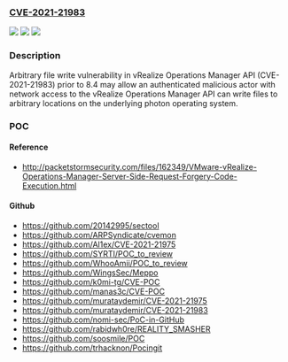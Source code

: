 ### [CVE-2021-21983](https://cve.mitre.org/cgi-bin/cvename.cgi?name=CVE-2021-21983)
![](https://img.shields.io/static/v1?label=Product&message=VMware%20vRealize%20Operations&color=blue)
![](https://img.shields.io/static/v1?label=Version&message=n%2Fa&color=blue)
![](https://img.shields.io/static/v1?label=Vulnerability&message=Arbitrary%20file%20write%20vulnerability&color=brighgreen)

### Description

Arbitrary file write vulnerability in vRealize Operations Manager API (CVE-2021-21983) prior to 8.4 may allow an authenticated malicious actor with network access to the vRealize Operations Manager API can write files to arbitrary locations on the underlying photon operating system.

### POC

#### Reference
- http://packetstormsecurity.com/files/162349/VMware-vRealize-Operations-Manager-Server-Side-Request-Forgery-Code-Execution.html

#### Github
- https://github.com/20142995/sectool
- https://github.com/ARPSyndicate/cvemon
- https://github.com/Al1ex/CVE-2021-21975
- https://github.com/SYRTI/POC_to_review
- https://github.com/WhooAmii/POC_to_review
- https://github.com/WingsSec/Meppo
- https://github.com/k0mi-tg/CVE-POC
- https://github.com/manas3c/CVE-POC
- https://github.com/murataydemir/CVE-2021-21975
- https://github.com/murataydemir/CVE-2021-21983
- https://github.com/nomi-sec/PoC-in-GitHub
- https://github.com/rabidwh0re/REALITY_SMASHER
- https://github.com/soosmile/POC
- https://github.com/trhacknon/Pocingit

